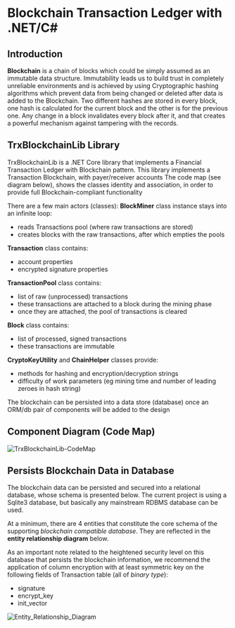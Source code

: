 # Blockchain Transaction Ledger with .NET/C# 

## Introduction
 
**Blockchain** is a chain of blocks which could be simply assumed as an immutable data structure.
Immutability leads us to build trust in completely unreliable environments and is achieved by using Cryptographic hashing algorithms 
which prevent data from being changed or deleted after data is added to the Blockchain.
Two different hashes are stored in every block, one hash is calculated for the current block and the other is for the previous one.
Any change in a block invalidates every block after it, and that creates a powerful mechanism against tampering with the records.

## TrxBlockchainLib Library
TrxBlockchainLib is a .NET Core library that implements a Financial Transaction Ledger with Blockchain pattern. 
This library implements a Transaction Blockchain, with payer/receiver accounts
The code map (see diagram below), shows the classes identity and association, in order to provide full Blockchain-compliant functionality

There are a few main actors (classes):
**BlockMiner** class instance stays into an infinite loop:
* reads Transactions pool (where raw transactions are stored)
* creates blocks with the raw transactions, after which empties the pools

**Transaction** class contains:
* account properties
* encrypted signature properties

**TransactionPool** class contains: 
* list of raw (unprocessed) transactions
* these transactions are attached to a block during the mining phase
* once they are attached, the pool of transactions is cleared

**Block** class contains:
* list of processed, signed transactions
* these transactions are immutable

**CryptoKeyUtility** and **ChainHelper** classes provide: 
* methods for hashing and encryption/decryption strings
* difficulty of work parameters (eg mining time and number of leading zeroes in hash string)

The blockchain can be persisted into a data store (database) once an ORM/db pair of components will be added to the design


## Component Diagram (Code Map)

![TrxBlockchainLib-CodeMap](https://user-images.githubusercontent.com/6631390/95657251-76ae8400-0ae1-11eb-9736-4e8102d3f9af.png)

## Persists Blockchain Data in Database

The blockchain data can be persisted and secured into a relational database, whose schema is presented below. The current project is using
a Sqlite3 database, but basically any mainstream RDBMS database can be used.

At a minimum, there are 4 entities that constitute the core schema of the supporting *blockchain compatible database*. 
They are reflected in the **entity relationship diagram** below. 

As an important note related to the heightened security level on this database that persists the blockchain information, we recommend 
the application of column encryption with at least symmetric key on the following fields of Transaction table (all of *binary type*):

* signature
* encrypt_key
* init_vector

![Entity_Relationship_Diagram](https://user-images.githubusercontent.com/6631390/96483284-07840e80-120a-11eb-9be4-99a9645502e0.PNG)